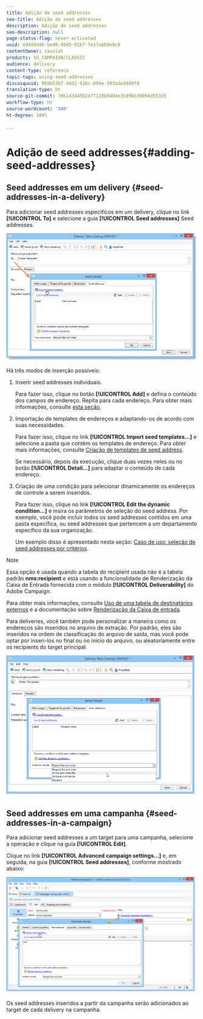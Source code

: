 ```yaml
---
title: Adição de seed addresses
seo-title: Adição de seed addresses
description: Adição de seed addresses
seo-description: null
page-status-flag: never-activated
uuid: e94ddd46-bed6-4505-91b7-7e17abb0e9c8
contentOwner: sauviat
products: SG_CAMPAIGN/CLASSIC
audience: delivery
content-type: reference
topic-tags: using-seed-addresses
discoiquuid: 0b9b53bf-4dd2-416c-894e-393aded489f8
translation-type: ht
source-git-commit: 70b143445b2e77128b9404e35d96b39694d55335
workflow-type: ht
source-wordcount: '340'
ht-degree: 100%

---
```



# Adição de seed addresses{#adding-seed-addresses}

## Seed addresses em um delivery {#seed-addresses-in-a-delivery}

Para adicionar seed addresses específicos em um delivery, clique no link **[!UICONTROL To]** e selecione a guia **[!UICONTROL Seed addresses]** Seed addresses.

![](assets/s_ncs_user_edit_del_addresses_tab.png)

Há três modos de inserção possíveis:

1. Inserir seed addresses individuais.

   Para fazer isso, clique no botão **[!UICONTROL Add]** e defina o conteúdo dos campos de endereço. Repita para cada endereço. Para obter mais informações, consulte [esta seção](../../message-center/using/managing-seed-addresses-in-transactional-messages.md#creating-a-seed-address).

1. Importação de templates de endereços e adaptando-os de acordo com suas necessidades.

   Para fazer isso, clique no link **[!UICONTROL Import seed templates...]** e selecione a pasta que contém os templates de endereço. Para obter mais informações, consulte [Criação de templates de seed address](../../delivery/using/creating-seed-addresses.md#creating-seed-address-templates).

   Se necessário, depois da execução, clique duas vezes neles ou no botão **[!UICONTROL Detail...]** para adaptar o conteúdo de cada endereço.

1. Criação de uma condição para selecionar dinamicamente os endereços de controle a serem inseridos.

   Para fazer isso, clique no link **[!UICONTROL Edit the dynamic condition...]** e insira os parâmetros de seleção do seed address. Por exemplo, você pode incluir todos os seed addresses contidos em uma pasta específica, ou seed addresses que pertencem a um departamento específico da sua organização.

   Um exemplo disso é apresentado nesta seção: [Caso de uso: seleção de seed addresses por critérios](../../delivery/using/use-case--selecting-seed-addresses-on-criteria.md).

>[!NOTE]
>
>Essa opção é usada quando a tabela do recipient usada não é a tabela padrão **nms:recipient** e está usando a funcionalidade de Renderização da Caixa de Entrada fornecida com o módulo **[!UICONTROL Deliverability]** do Adobe Campaign.
>
>Para obter mais informações, consulte [Uso de uma tabela de destinatários externos](../../delivery/using/using-an-external-recipient-table.md) e a documentação sobre [Renderização da Caixa de entrada](../../delivery/using/inbox-rendering.md).

Para deliveries, você também pode personalizar a maneira como os endereços são inseridos no arquivo de extração. Por padrão, eles são inseridos na ordem de classificação do arquivo de saída, mas você pode optar por inseri-los no final ou no início do arquivo, ou aleatoriamente entre os recipients do target principal.

![](assets/s_ncs_user_edit_del_addresses_sort.png)

## Seed addresses em uma campanha {#seed-addresses-in-a-campaign}

Para adicionar seed addresses a um target para uma campanha, selecione a operação e clique na guia **[!UICONTROL Edit]**.

Clique no link **[!UICONTROL Advanced campaign settings...]** e, em seguida, na guia **[!UICONTROL Seed addresses]**, conforme mostrado abaixo:

![](assets/s_ncs_user_edit_op_addresses_tab.png)

Os seed addresses inseridos a partir da campanha serão adicionados ao target de cada delivery na campanha.
